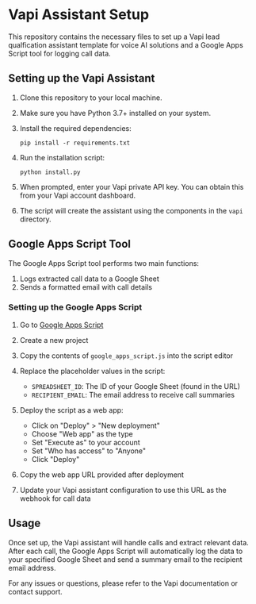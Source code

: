 # Vapi Assistant Setup

This repository contains the necessary files to set up a Vapi lead qualfication assistant template for voice AI solutions and a Google Apps Script tool for logging call data.

## Setting up the Vapi Assistant

1. Clone this repository to your local machine.

2. Make sure you have Python 3.7+ installed on your system.

3. Install the required dependencies:

   ```
   pip install -r requirements.txt
   ```

4. Run the installation script:

   ```
   python install.py
   ```

5. When prompted, enter your Vapi private API key. You can obtain this from your Vapi account dashboard.

6. The script will create the assistant using the components in the `vapi` directory.

## Google Apps Script Tool

The Google Apps Script tool performs two main functions:

1. Logs extracted call data to a Google Sheet
2. Sends a formatted email with call details

### Setting up the Google Apps Script

1. Go to [Google Apps Script](https://script.google.com/)

2. Create a new project

3. Copy the contents of `google_apps_script.js` into the script editor

4. Replace the placeholder values in the script:
   - `SPREADSHEET_ID`: The ID of your Google Sheet (found in the URL)
   - `RECIPIENT_EMAIL`: The email address to receive call summaries

5. Deploy the script as a web app:
   - Click on "Deploy" > "New deployment"
   - Choose "Web app" as the type
   - Set "Execute as" to your account
   - Set "Who has access" to "Anyone"
   - Click "Deploy"

6. Copy the web app URL provided after deployment

7. Update your Vapi assistant configuration to use this URL as the webhook for call data

## Usage

Once set up, the Vapi assistant will handle calls and extract relevant data. After each call, the Google Apps Script will automatically log the data to your specified Google Sheet and send a summary email to the recipient email address.

For any issues or questions, please refer to the Vapi documentation or contact support.